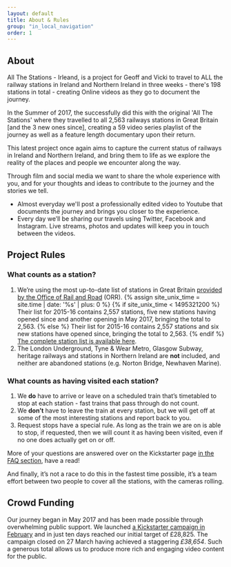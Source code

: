```yaml
---
layout: default
title: About & Rules
group: "in_local_navigation"
order: 1
---
```


<a name="project"></a>

## About

All The Stations - Irleand, is a project for Geoff and Vicki to travel to ALL the railway stations in Ireland and Northern Ireland in three weeks - there's 198 stations in total - creating Online videos as they go to document the journey.

In the Summer of 2017, the successfully did this with the original 'All The Stations' where they travelled to all 2,563 railways stations in Great Britain [and the 3 new ones since], creating a 59 video series playlist of the journey as well as a feature length documentary upon their return.

This latest project once again aims to capture the current status of railways in Ireland and Northern Ireland, and bring them to life as we explore the reality of the places and people we encounter along the way.

Through film and social media we want to share the whole experience with you, and for your thoughts and ideas to contribute to the journey and the stories we tell.

- Almost everyday we'll post a professionally edited video to Youtube that documents the journey and brings you closer to the experience.
- Every day we’ll be sharing our travels using Twitter, Facebook and Instagram. Live streams, photos and updates will keep you in touch between the videos.

<a name="rules"></a>

## Project Rules

### What counts as a station?

1. We’re using the most up-to-date list of stations in Great Britain <a href="http://orr.gov.uk/statistics/published-stats/station-usage-estimates" target="new">provided by the Office of Rail and Road</a> (ORR).
    {% assign site_unix_time = site.time | date: '%s' | plus: 0 %}
    {% if site_unix_time < 1495321200 %}
    Their list for 2015-16 contains 2,557 stations, five new stations having opened since and another opening in May 2017, bringing the total to 2,563.
    {% else %}
    Their list for 2015-16 contains 2,557 stations and six new stations have opened since, bringing the total to 2,563.
    {% endif %}
    <a href="/stationlist">The complete station list is available here</a>.
2. The London Underground, Tyne &amp; Wear Metro, Glasgow Subway, heritage railways and stations in Northern Ireland are **not** included, and neither are abandoned stations (e.g. Norton Bridge, Newhaven Marine).

### What counts as having visited each station?

1. We **do** have to arrive or leave on a scheduled train that’s timetabled to stop at each station - fast trains that pass through do not count.
2. We **don’t** have to leave the train at every station, but we will get off at some of the most interesting stations and report back to you.
3. Request stops have a special rule. As long as the train we are on is able to stop, if requested, then we will count it as having been visited, even if no one does actually get on or off.

More of your questions are answered over on the Kickstarter page <a href="https://www.kickstarter.com/projects/562621903/all-the-stations/faqs" target="new">in the FAQ section</a>, have a read!

And finally, it’s not a race to do this in the fastest time possible, it’s a team effort between two people to cover all the stations, with the cameras rolling.

## Crowd Funding

Our journey began in May 2017 and has been made possible through overwhelming public support. We launched <a href="https://www.kickstarter.com/projects/562621903/all-the-stations" target="new">a Kickstarter campaign in February</a> and in just ten days reached our initial target of £28,825. The campaign closed on 27 March having achieved a staggering *£38,654*. Such a generous total allows us to produce more rich and engaging video content for the public.
